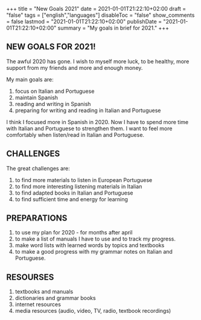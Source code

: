 +++
title = "New Goals 2021"
date = 2021-01-01T21:22:10+02:00
draft = "false"
tags = ["english","languages"]
disableToc = "false"
show_comments = false
lastmod = "2021-01-01T21:22:10+02:00"
publishDate = "2021-01-01T21:22:10+02:00"
summary = "My goals in brief for 2021."
+++


## NEW GOALS FOR 2021!

The awful 2020 has gone. I wish to myself more luck, to be healthy, more support from my friends and more and enough money.

My main goals are:

1) focus on Italian and Portuguese
2) maintain Spanish
3) reading and writing in Spanish
4) preparing for writing and reading in Italian and Portuguese

I think I focused more in Spanish in 2020. Now I have to spend more time with Italian and Portuguese to strengthen them. I want to feel more comfortably when listen/read in Italian and Portuguese.

## CHALLENGES

The great challenges are:
1) to find more materials to listen in European Portuguese
2) to find more interesting listening materials in Italian
3) to find adapted books in Italian and Portuguese
4) to find sufficient time and energy for learning

## PREPARATIONS

1) to use my plan for 2020 - for months after april
2) to make a list of manuals I have to use and to track my progress.
3) make word lists with learned words by topics and textbooks
4) to make a good progress with my grammar notes on Italian and Portuguese.

## RESOURSES

1) textbooks and manuals
2) dictionaries and grammar books
3) internet resources
4) media resources (audio, video, TV, radio, textbook recordings)

